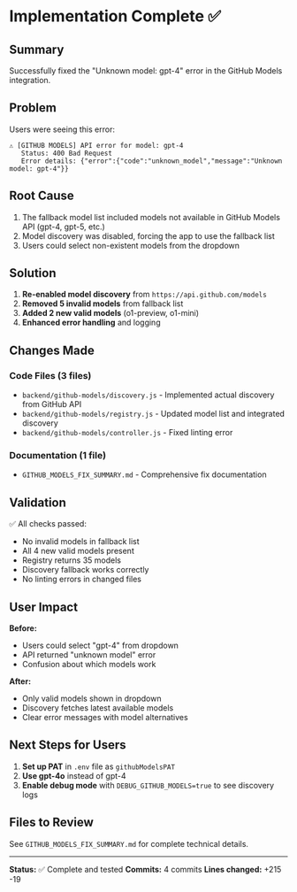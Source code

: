 # Implementation Complete ✅

## Summary

Successfully fixed the "Unknown model: gpt-4" error in the GitHub Models integration.

## Problem
Users were seeing this error:
```
⚠️ [GITHUB MODELS] API error for model: gpt-4
   Status: 400 Bad Request
   Error details: {"error":{"code":"unknown_model","message":"Unknown model: gpt-4"}}
```

## Root Cause
1. The fallback model list included models not available in GitHub Models API (gpt-4, gpt-5, etc.)
2. Model discovery was disabled, forcing the app to use the fallback list
3. Users could select non-existent models from the dropdown

## Solution
1. **Re-enabled model discovery** from `https://api.github.com/models`
2. **Removed 5 invalid models** from fallback list
3. **Added 2 new valid models** (o1-preview, o1-mini)
4. **Enhanced error handling** and logging

## Changes Made

### Code Files (3 files)
- `backend/github-models/discovery.js` - Implemented actual discovery from GitHub API
- `backend/github-models/registry.js` - Updated model list and integrated discovery
- `backend/github-models/controller.js` - Fixed linting error

### Documentation (1 file)
- `GITHUB_MODELS_FIX_SUMMARY.md` - Comprehensive fix documentation

## Validation

✅ All checks passed:
- No invalid models in fallback list
- All 4 new valid models present
- Registry returns 35 models
- Discovery fallback works correctly
- No linting errors in changed files

## User Impact

**Before:**
- Users could select "gpt-4" from dropdown
- API returned "unknown model" error
- Confusion about which models work

**After:**
- Only valid models shown in dropdown
- Discovery fetches latest available models
- Clear error messages with model alternatives

## Next Steps for Users

1. **Set up PAT** in `.env` file as `githubModelsPAT`
2. **Use gpt-4o** instead of gpt-4
3. **Enable debug mode** with `DEBUG_GITHUB_MODELS=true` to see discovery logs

## Files to Review

See `GITHUB_MODELS_FIX_SUMMARY.md` for complete technical details.

---

**Status:** ✅ Complete and tested
**Commits:** 4 commits
**Lines changed:** +215 -19
